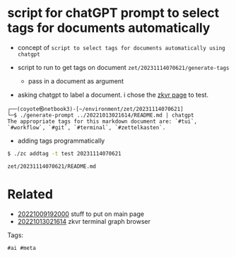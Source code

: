 # script for chatGPT prompt to select tags for documents automatically

- concept of `script to select tags for documents automatically using chatgpt`
- script to run to get tags on document `zet/20231114070621/generate-tags`
  - pass in a document as argument

- asking chatgpt to label a document. i chose the [zkvr page](/zet/20221013021614/README.md) to test.
```
┌──(coyote㉿netbook3)-[~/environment/zet/20231114070621]
└─$ ./generate-prompt ../20221013021614/README.md | chatgpt
The appropriate tags for this markdown document are: `#tui`, `#workflow`, `#git`, `#terminal`, `#zettelkasten`.
```

- adding tags programmatically
```bash
$ ./zc addtag -t test 20231114070621
```

` zet/20231114070621/README.md `

# Related

- [20221009192000](/zet/20221009192000/README.md) stuff to put on main page
- [20221013021614](/zet/20221013021614/README.md) zkvr terminal graph browser

Tags:

    #ai #meta
